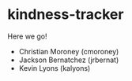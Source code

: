 # kindness-tracker

Here we go!

- Christian Moroney (cmoroney)
- Jackson Bernatchez (jrbernat)
- Kevin Lyons (kalyons)
